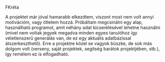 FKréta

A projektet már jóval hamarabb elkezdtem, viszont most nem volt annyi motivációm, vagy ötletem hozzá. Próbáltam megcsinálni egy alap, használható programot, amit néhány adat kicserélésével lehetne használni (mivel nem voltak jegyek megadva minden egyes tanulóhoz így véletlenszerű generálás van, de ez egy aktuális adatbázissal átszerkeszthető). Erre a projektre közel se vagyok büszke, de sok más dolgom volt (verseny, saját projektek, segítség barátok projektjében, stb.), így remélem ez is elfogadható.
